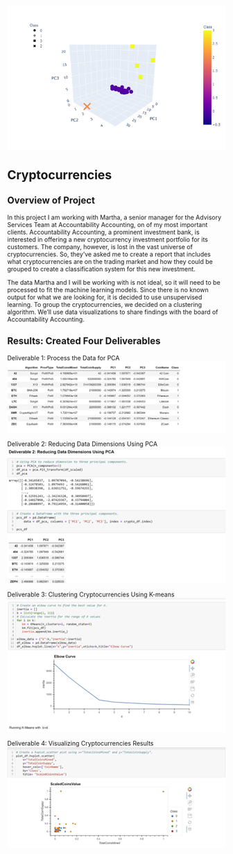 <img src="cryptoplot.png">




# Cryptocurrencies
## Overview of Project
In this project I am working with Martha, a senior manager for the Advisory Services Team at Accountability Accounting, on of my most important clients. Accountability Accounting, a prominent investment bank, is interested in offering a new cryptocurrency investment portfolio for its customers. The company, however, is lost in the vast universe of cryptocurrencies. So, they’ve asked me to create a report that includes what cryptocurrencies are on the trading market and how they could be grouped to create a classification system for this new investment.

The data Martha and I will be working with is not ideal, so it will need to be processed to fit the machine learning models. Since there is no known output for what we are looking for, it is decided to use unsupervised learning. To group the cryptocurrencies, we decided on a clustering algorithm. We’ll use data visualizations to share findings with the board of Accountability Accounting.

## Results: Created Four Deliverables
 Deliverable 1: Process the Data for PCA
<img src="d1.png">
 
 Deliverable 2: Reducing Data Dimensions Using PCA
<img src="d2.png">
 
 Deliverable 3: Clustering Cryptocurrencies Using K-means
<img src="d3a.png">
 
 Deliverable 4: Visualizing Cryptocurrencies Results
<img src="d4.png">
